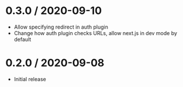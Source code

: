 # 0.3.0 / 2020-09-10

- Allow specifying redirect in auth plugin
- Change how auth plugin checks URLs, allow next.js in dev mode by default

# 0.2.0 / 2020-09-08

- Initial release
